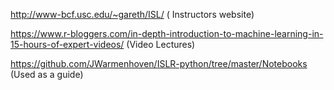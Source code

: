 http://www-bcf.usc.edu/~gareth/ISL/ ( Instructors website)  

https://www.r-bloggers.com/in-depth-introduction-to-machine-learning-in-15-hours-of-expert-videos/ (Video Lectures)  

https://github.com/JWarmenhoven/ISLR-python/tree/master/Notebooks (Used as a guide)
